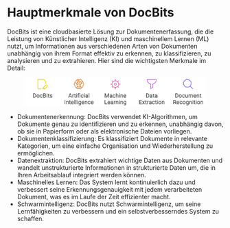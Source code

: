 # Hauptmerkmale von DocBits

DocBits ist eine cloudbasierte Lösung zur Dokumentenerfassung, die die Leistung von Künstlicher Intelligenz (KI) und maschinellem Lernen (ML) nutzt, um Informationen aus verschiedenen Arten von Dokumenten unabhängig von ihrem Format effektiv zu erkennen, zu klassifizieren, zu analysieren und zu extrahieren. Hier sind die wichtigsten Merkmale im Detail:

<figure><img src="../.gitbook/assets/napkin-selection.svg" alt=""><figcaption></figcaption></figure>

* Dokumentenerkennung: DocBits verwendet KI-Algorithmen, um Dokumente genau zu identifizieren und zu erkennen, unabhängig davon, ob sie in Papierform oder als elektronische Dateien vorliegen.
* Dokumentenklassifizierung: Es klassifiziert Dokumente in relevante Kategorien, um eine einfache Organisation und Wiederherstellung zu ermöglichen.
* Datenextraktion: DocBits extrahiert wichtige Daten aus Dokumenten und wandelt unstrukturierte Informationen in strukturierte Daten um, die in Ihren Arbeitsablauf integriert werden können.
* Maschinelles Lernen: Das System lernt kontinuierlich dazu und verbessert seine Erkennungsgenauigkeit mit jedem verarbeiteten Dokument, was es im Laufe der Zeit effizienter macht.
* Schwarmintelligenz: DocBits nutzt Schwarmintelligenz, um seine Lernfähigkeiten zu verbessern und ein selbstverbesserndes System zu schaffen.
